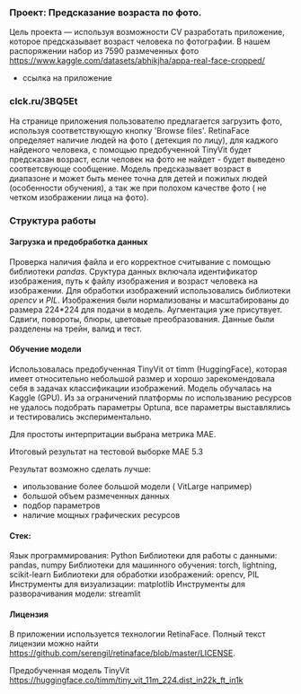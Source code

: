 ### Проект: Предсказание возраста по фото.

Цель проекта — используя возможности CV разработать приложение, которое предсказывает возраст человека по фотографии. 
В нашем распоряжении набор из 7590 размеченных фото https://www.kaggle.com/datasets/abhikjha/appa-real-face-cropped/

* ссылка на приложение
 ### clck.ru/3BQ5Et
 
На странице приложения пользователю предлагается загрузить фото, используя соответствующую кнопку 'Browse files'. RetinaFace определяет наличие людей на фото ( детекция по лицу), для каджого найденого человека, с помощью предобученной TinyVit будет предсказан возраст, если человек на фото не найдет - будет выведено соответсвующе сообщение. 
Модель предсказывает возраст в диапазоне и может быть менее точна для детей и пожилых людей (особенности обучения), а так же при полохом качестве фото ( не четком изображении лица на фото).

### Структура работы

#### Загрузка и предобработка данных

Проверка наличия файла и его корректное считывание с помощью библиотеки *pandas*.
Сруктура данных включала идентификатор изображения, путь к файлу изображения и возраст человека на изображении.
Для обработки изображений использовались библиотеки *opencv* и *PIL*.
Изображения были нормализованы и масштабированы до размера 224*224 для подачи в модель.
Аугментация уже присутвует. Сдвиги, повороты, блюры, цветовые преобразования.
Данные были разделены на трейн, валид и тест.

#### Обучение модели

Использовалась предобученная TinyVit от timm (HuggingFace), которая имеет относительно небольшой размер и хорошо зарекомендовала себя в задачах классификации изображений.
Модель обучалась на Kaggle (GPU).
Из за ограничений платформы по использванию ресурсов не удалось подобрать параметры Optuna, все параметры выставлялись и тестировались экспериментально.

Для простоты интерпритации выбрана метрика MAE.

Итоговый результат на тестовой выборке MAE 5.3

Результат возможно сделать лучше:
- ипользование более большой модели ( VitLarge например)
- большой объем размеченных данных
- подбор параметров
- наличие мощных графических ресурсов

#### Стек:
Язык программирования: Python
Библиотеки для работы с данными: pandas, numpy
Библиотеки для машинного обучения: torch, lightning, scikit-learn
Библиотеки для обработки изображений: opencv, PIL
Инструменты для визуализации: matplotlib
Инструменты для разворачивания модели: streamlit

#### Лицензия
В приложении используется технологии RetinaFace. Полный текст лицензии можно найти https://github.com/serengil/retinaface/blob/master/LICENSE. 

Предобученная модель TinyVit https://huggingface.co/timm/tiny_vit_11m_224.dist_in22k_ft_in1k
